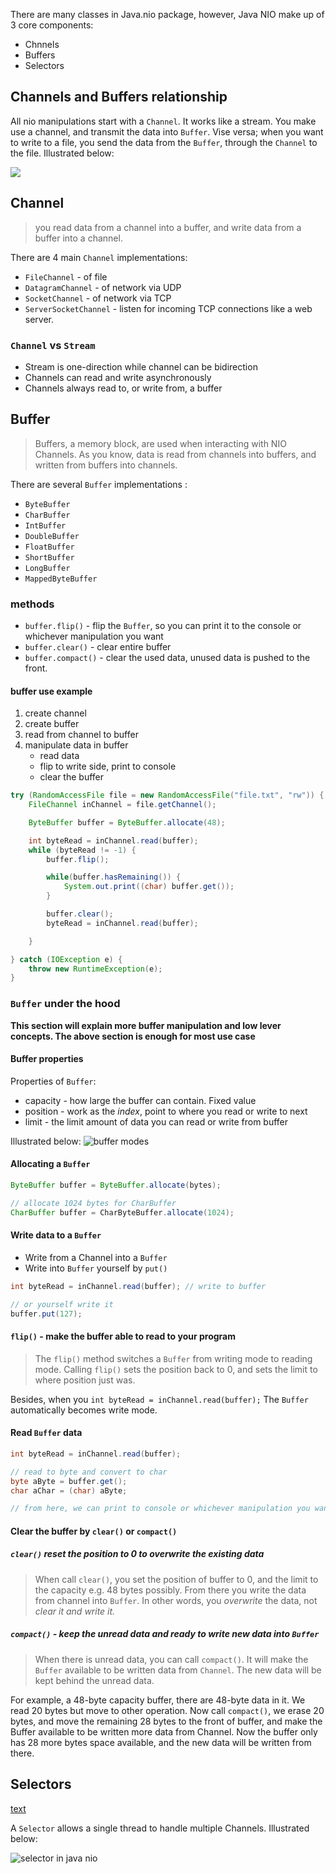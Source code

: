 There are many classes in Java.nio package, however, Java NIO make up of 3 core components:
- Chnnels
- Buffers
- Selectors

## Channels and Buffers relationship

All nio manipulations start with a `Channel`. It works like a stream. You make use a channel, and transmit the data into `Buffer`.
Vise versa; when you want to write to a file, you send the data from the `Buffer`, through the `Channel` to the file. Illustrated below:

![](images/channel-buffer.png)


## Channel

> you read data from a channel into a buffer, and write data from a buffer into a channel.

There are 4 main `Channel` implementations:
- `FileChannel` - of file
- `DatagramChannel` - of network via UDP
- `SocketChannel` - of network via TCP
- `ServerSocketChannel` - listen for incoming TCP connections like a web server.

### `Channel` vs `Stream`

- Stream is one-direction while channel can be bidirection
- Channels can read and write asynchronously
- Channels always read to, or write from, a buffer

## Buffer 

> Buffers, a memory block, are used when interacting with NIO Channels. As you know, data is read from channels into buffers, and written from buffers into channels.

There are several `Buffer` implementations :
- `ByteBuffer`
- `CharBuffer`
- `IntBuffer`
- `DoubleBuffer`
- `FloatBuffer`
- `ShortBuffer`
- `LongBuffer`
- `MappedByteBuffer`

### methods

- `buffer.flip()` - flip the `Buffer`, so you can print it to the console or whichever manipulation you want
- `buffer.clear()` - clear entire buffer
- `buffer.compact()` - clear the used data, unused data is pushed to the front.

#### buffer use example

1. create channel 
2. create buffer 
1. read from channel to buffer
3. manipulate data in buffer
	- read data 
	- flip to write side, print to console
	- clear the buffer 

```java
try (RandomAccessFile file = new RandomAccessFile("file.txt", "rw")) {
	FileChannel inChannel = file.getChannel();

	ByteBuffer buffer = ByteBuffer.allocate(48);

	int byteRead = inChannel.read(buffer);
	while (byteRead != -1) {
		buffer.flip();

		while(buffer.hasRemaining()) {
			System.out.print((char) buffer.get());
		}

		buffer.clear();
		byteRead = inChannel.read(buffer);

	}

} catch (IOException e) {
	throw new RuntimeException(e);
}

```

### `Buffer` under the hood

**This section will explain more buffer manipulation and low lever concepts. The above section is enough for most use case** 

#### Buffer properties
Properties of `Buffer`: 
- capacity - how large the buffer can contain. Fixed value
- position - work as the *index*, point to where you read or write to next
- limit - the limit amount of data you can read or write from buffer

Illustrated below:
![buffer modes](images/buffer-illustrate.png)

#### Allocating a `Buffer`
```java
ByteBuffer buffer = ByteBuffer.allocate(bytes);

// allocate 1024 bytes for CharBuffer
CharBuffer buffer = CharByteBuffer.allocate(1024);
```
#### Write data to a `Buffer`
- Write from a Channel into a `Buffer`
- Write into `Buffer` yourself by `put()`
```java
int byteRead = inChannel.read(buffer); // write to buffer

// or yourself write it
buffer.put(127);
```

#### `flip()` - make the buffer able to read to your program

> The `flip()` method switches a `Buffer` from writing mode to reading mode. Calling `flip()` sets the position back to 0, and sets the limit to where position just was.

Besides, when you `int byteRead = inChannel.read(buffer);` The `Buffer` automatically becomes write mode.

#### Read `Buffer` data

```java
int byteRead = inChannel.read(buffer);

// read to byte and convert to char
byte aByte = buffer.get();
char aChar = (char) aByte;

// from here, we can print to console or whichever manipulation you want to perform
```

#### Clear the buffer by `clear()` or `compact()`

##### `clear()` reset the position to 0 to overwrite the existing data
> When call `clear()`, you set the position of buffer to 0, and the limit to the capacity e.g. 48 bytes possibly. From there you write the data from channel into `Buffer`. In other words, you *overwrite* the data, not *clear it and write it.*

##### `compact()` - keep the unread data and ready to write new data into `Buffer`

> When there is unread data, you can call `compact()`. It will make the `Buffer` available to be written data from `Channel`. The new data will be kept behind the unread data. 

For example, a 48-byte capacity buffer, there are 48-byte data in it. We read 20 bytes but move to other operation. Now call `compact()`, we erase 20 bytes, and move the remaining 28 bytes to the front of buffer, and make the Buffer available to be written more data from Channel.
Now the buffer only has 28 more bytes space available, and the new data will be written from there.

## Selectors 

[text](https://jenkov.com/tutorials/java-nio/selectors.html)

A `Selector` allows a single thread to handle multiple Channels. Illustrated below:

![selector in java nio](images/selector.png)

